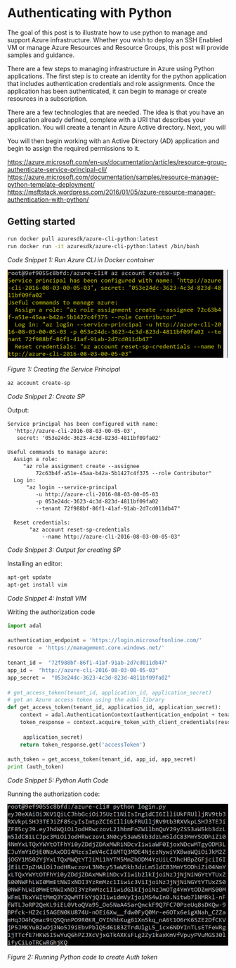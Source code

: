 # Authenticating with Python

The goal of this post is to illustrate how to use python to manage and support Azure infrastructure. Whether you wish to deploy an SSH Enabled VM or manage Azure Resources and Resource Groups, this post will provide samples and guidance.

There are a few steps to managing infrastructure in Azure using Python applications.
The first step is to create an identity for the python application that includes authentication credentials and role assignments. Once the application has been authenticated, it can begin to manage or create resources in a subscription.

There are a few technologies that are needed. The idea is that you have an application already defined, complete with a URI that describes your application. You will create a tenant in Azure Active directory. Next, you will 

You will then begin working with an Active Directory (AD) application and begin to assign the required permissions to it.

https://azure.microsoft.com/en-us/documentation/articles/resource-group-authenticate-service-principal-cli/
https://azure.microsoft.com/documentation/samples/resource-manager-python-template-deployment/
https://msftstack.wordpress.com/2016/01/05/azure-resource-manager-authentication-with-python/

## Getting started

```bash
run docker pull azuresdk/azure-cli-python:latest
run docker run -it azuresdk/azure-cli-python:latest /bin/bash
```

_Code Snippet 1: Run Azure CLI in Docker container_

![](./images/account-create-sp.jpg)

_Figure 1:  Creating the Service Principal_

```bash
az account create-sp
```

_Code Snippet 2: Create SP_

Output:

```
Service principal has been configured with name: 
  'http://azure-cli-2016-08-03-00-05-03', 
   secret: '053e24dc-3623-4c3d-823d-4811bf09fa02'

Useful commands to manage azure:
  Assign a role: 
     "az role assignment create --assignee 
	     72c63b4f-a51e-45aa-b42a-5b1427c4f375 --role Contributor"
  Log in: 
      "az login --service-principal 
	     -u http://azure-cli-2016-08-03-00-05-03 
		 -p 053e24dc-3623-4c3d-823d-4811bf09fa02 
		 --tenant 72f988bf-86f1-41af-91ab-2d7cd011db47"

  Reset credentials: 
       "az account reset-sp-credentials 
	       --name http://azure-cli-2016-08-03-00-05-03"
```

_Code Snippet 3: Output for creating SP_

Installing an editor:

```bash
apt-get update
apt-get install vim
```

_Code Snippet 4: Install VIM_

Writing the authorization code

```python
import adal

authentication_endpoint = 'https://login.microsoftonline.com/'
resource  = 'https://management.core.windows.net/'

tenant_id =  "72f988bf-86f1-41af-91ab-2d7cd011db47"
app_id =  "http://azure-cli-2016-08-03-00-05-03"
app_secret =  "053e24dc-3623-4c3d-823d-4811bf09fa02"

# get_access_token(tenant_id, application_id, application_secret)
# get an Azure access token using the adal library
def get_access_token(tenant_id, application_id, application_secret):
    context = adal.AuthenticationContext(authentication_endpoint + tenant_id)
    token_response = context.acquire_token_with_client_credentials(resource, application_id,

     application_secret)
    return token_response.get('accessToken')

auth_token = get_access_token(tenant_id, app_id, app_secret)
print (auth_token)
```

_Code Snippet 5: Python Auth Code_

Running the authorization code:

![](./images/run-auth-python.jpg)

_Figure 2:  Running Python code to create Auth token_
